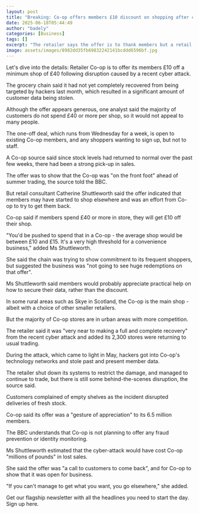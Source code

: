 ```yaml
---
layout: post
title: "Breaking: Co-op offers members £10 discount on shopping after cyber attack"
date: 2025-06-18T05:44:49
author: "badely"
categories: [Business]
tags: []
excerpt: "The retailer says the offer is to thank members but a retail analyst says the bar is high to redeem it."
image: assets/images/8982dd35fb69832242141bcddd6596bf.jpg
---
```


Let's dive into the details: Retailer Co-op is to offer its members £10 off a minimum shop of £40 following disruption caused by a recent cyber attack.

The grocery chain said it had not yet completely recovered from being targeted by hackers last month, which resulted in a significant amount of customer data being stolen.

Although the offer appears generous, one analyst said the majority of customers do not spend £40 or more per shop, so it would not appeal to many people.

The one-off deal, which runs from Wednesday for a week, is open to existing Co-op members, and any shoppers wanting to sign up, but not to staff.

A Co-op source said since stock levels had returned to normal over the past few weeks, there had been a strong pick-up in sales.

The offer was to show that the Co-op was "on the front foot" ahead of summer trading, the source told the BBC.

But retail consultant Catherine Shuttleworth said the offer indicated that members may have started to shop elsewhere and was an effort from Co-op to try to get them back.

Co-op said if members spend £40 or more in store, they will get £10 off their shop.

"You'd be pushed to spend that in a Co-op - the average shop would be between £10 and £15. It's a very high threshold for a convenience business," added Ms Shuttleworth.

She said the chain was trying to show commitment to its frequent shoppers, but suggested the business was "not going to see huge redemptions on that offer".

Ms Shuttleworth said members would probably appreciate practical help on how to secure their data, rather than the discount.

In some rural areas such as Skye in Scotland, the Co-op is the main shop - albeit with a choice of other smaller retailers.

But the majority of Co-op stores are in urban areas with more competition.

The retailer said it was "very near to making a full and complete recovery" from the recent cyber attack and added its 2,300 stores were returning to usual trading.

During the attack, which came to light in May, hackers got into Co-op's technology networks and stole past and present member data.

The retailer shut down its systems to restrict the damage, and managed to continue to trade, but there is still some behind-the-scenes disruption, the source said.

Customers complained of empty shelves as the incident disrupted deliveries of fresh stock.

Co-op said its offer was a "gesture of appreciation" to its 6.5 million members.

The BBC understands that Co-op is not planning to offer any fraud prevention or identity monitoring.

Ms Shuttleworth estimated that the cyber-attack would have cost Co-op "millions of pounds" in lost sales.

She said the offer was "a call to customers to come back", and for Co-op to show that it was open for business.

"If you can't manage to get what you want, you go elsewhere," she added.

Get our flagship newsletter with all the headlines you need to start the day. Sign up here.

